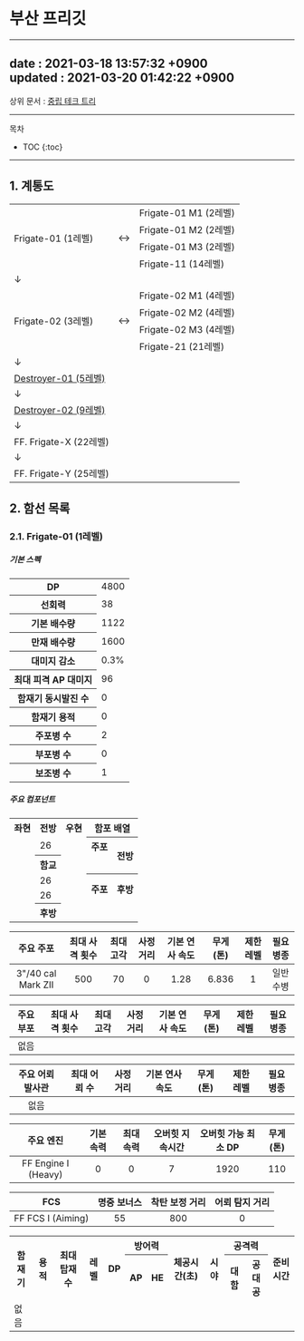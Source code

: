 # 부산 프리깃

---
date : 2021-03-18 13:57:32 +0900\
updated : 2021-03-20 01:42:22 +0900
---

상위 문서 : [중립 테크 트리](neutraltree)

***

목차
* TOC
{:toc}

***

## 1. 계통도

<table>
	<tr>
		<td rowspan="4">Frigate-01 (1레벨)</td>
		<td rowspan="4">↔</td>
		<td>Frigate-01 M1 (2레벨)</td>
	</tr>
	<tr>
		<td>Frigate-01 M2 (2레벨)</td>
	</tr>
	<tr>
		<td>Frigate-01 M3 (2레벨)</td>
	</tr>
	<tr>
		<td>Frigate-11 (14레벨)</td>
	</tr>
	<tr>
		<td>↓</td>
		<td></td>
		<td></td>
	</tr>
	<tr>
		<td rowspan="4">Frigate-02 (3레벨)</td>
		<td rowspan="4">↔</td>
		<td>Frigate-02 M1 (4레벨)</td>
	</tr>
	<tr>
		<td>Frigate-02 M2 (4레벨)</td>
	</tr>
	<tr>
		<td>Frigate-02 M3 (4레벨)</td>
	</tr>
	<tr>
		<td>Frigate-21 (21레벨)</td>
	</tr>
	<tr>
		<td>↓</td>
		<td></td>
		<td></td>
	</tr>
	<tr>
		<td><a href="https://get-raved.github.io/wiki/docs/busan0001">Destroyer-01 (5레벨)</a></td>
		<td></td>
		<td></td>
	</tr>
	<tr>
		<td>↓</td>
		<td></td>
		<td></td>
	</tr>
	<tr>
		<td><a href="https://get-raved.github.io/wiki/docs/busan0001">Destroyer-02 (9레벨)</a></td>
		<td></td>
		<td></td>
	</tr>
	<tr>
		<td>↓</td>
		<td></td>
		<td></td>
	</tr>
	<tr>
		<td>FF. Frigate-X (22레벨)</td>
		<td></td>
		<td></td>
	</tr>
	<tr>
		<td>↓</td>
		<td></td>
		<td></td>
	</tr>
	<tr>
		<td>FF. Frigate-Y (25레벨)</td>
		<td></td>
		<td></td>
	</tr>
</table>

## 2. 함선 목록

### 2.1. Frigate-01 (1레벨)

##### 기본 스펙

<table>
	<tr>
		<th>DP</th>
		<td>4800</td>
	</tr>
	<tr>
		<th>선회력</th>
		<td>38</td>
	</tr>
	<tr>
		<th>기본 배수량</th>
		<td>1122</td>
	</tr>
	<tr>
		<th>만재 배수량</th>
		<td>1600</td>
	</tr>
	<tr>
		<th>대미지 감소</th>
		<td>0.3%</td>
	</tr>
	<tr>
		<th>최대 피격 AP 대미지</th>
		<td>96</td>
	</tr>
	<tr>
		<th>함재기 동시발진 수</th>
		<td>0</td>
	</tr>
	<tr>
		<th>함재기 용적</th>
		<td>0</td>
	</tr>
	<tr>
		<th>주포병 수</th>
		<td>2</td>
	</tr>
	<tr>
		<th>부포병 수</th>
		<td>0</td>
	</tr>
	<tr>
		<th>보조병 수</th>
		<td>1</td>
	</tr>
</table>

##### 주요 컴포넌트

<table>
	<tr>
		<th>좌현</th>
		<th>전방</th>
		<th>우현</th>
		<th colspan="2">함포 배열</th>
	</tr>
	<tr>
		<td></td>
		<td>26</td>
		<td></td>
		<th rowspan="1">주포</th>
		<th rowspan="2">전방</th>
	</tr>
	<tr>
		<td></td>
		<th rowspan="1">함교</th>
		<td></td>
		<td></td>
	</tr>
	<tr>
		<td></td>
		<td>26</td>
		<td></td>
		<th rowspan="2">주포</th>
		<th rowspan="2">후방</th>
	</tr>
	<tr>
		<td></td>
		<td>26</td>
		<td></td>
	</tr>
	<tr>
		<td></td>
		<th>후방</th>
		<td></td>
		<td></td>
		<td></td>
	</tr>
</table>

**주요 주포**|**최대 사격 횟수**|**최대 고각**|**사정거리**|**기본 연사 속도**|**무게(톤)**|**제한 레벨**|**필요 병종**
:-:|:-:|:-:|:-:|:-:|:-:|:-:|:-:
3"/40 cal Mark ZII|500|70|0|1.28|6.836|1|일반수병

**주요 부포**|**최대 사격 횟수**|**최대 고각**|**사정거리**|**기본 연사 속도**|**무게(톤)**|**제한 레벨**|**필요 병종**
:-:|:-:|:-:|:-:|:-:|:-:|:-:|:-:
없음|||||||

**주요 어뢰 발사관**|**최대 어뢰 수**|**사정거리**|**기본 연사 속도**|**무게(톤)**|**제한 레벨**|**필요 병종**
:-:|:-:|:-:|:-:|:-:|:-:|:-:
없음||||||

**주요 엔진**|**기본 속력**|**최대 속력**|**오버힛 지속시간**|**오버힛 가능 최소 DP**|**무게(톤)**
:-:|:-:|:-:|:-:|:-:|:-:
FF Engine I (Heavy)|0|0|7|1920|110

**FCS**|**명중 보너스**|**착탄 보정 거리**|**어뢰 탐지 거리**
:-:|:-:|:-:|:-:
FF FCS I (Aiming)|55|800|0

<table>
	<tr>
		<th rowspan="2">함재기</th>
		<th rowspan="2">용적</th>
		<th rowspan="2">최대 탑재 수</th>
		<th rowspan="2">레벨</th>
		<th rowspan="2">DP</th>
		<th colspan="2">방어력</th>
		<th rowspan="2">체공시간(초)</th>
		<th rowspan="2">시야</th>
		<th colspan="2">공격력</th>
		<th rowspan="2">준비 시간</th>
	</tr>
	<tr>
		<th>AP</th>
		<th>HE</th>
		<th>대함</th>
		<th>공대공</th>
	</tr>
	<tr>
		<td>없음</td>
		<td></td>
		<td></td>
		<td></td>
		<td></td>
		<td></td>
		<td></td>
		<td></td>
		<td></td>
		<td></td>
		<td></td>
		<td></td>
	</tr>
</table>

